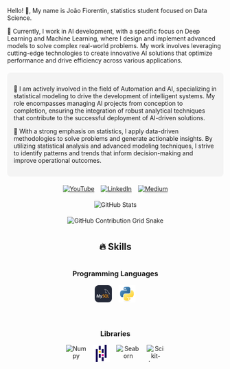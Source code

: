 
<!-- Apresentação -->
<p>
  Hello! 👋, My name is João Fiorentin, statistics student focused on Data Science.
</p>

<p>
  🔭 Currently, I work in AI development, with a specific focus on Deep Learning and Machine Learning, where I design and implement advanced models to solve complex real-world problems. My work involves leveraging cutting-edge technologies to create innovative AI solutions that optimize performance and drive efficiency across various applications.
</p>

<!-- Dropdown com mais detalhes -->
<div style="background-color: #f4f4f4; padding: 15px; border-radius: 8px; margin-top: 20px;">
  <p>
    💬 I am actively involved in the field of Automation and AI, specializing in statistical modeling to drive the development of intelligent systems. My role encompasses managing AI projects from conception to completion, ensuring the integration of robust analytical techniques that contribute to the successful deployment of AI-driven solutions.
    
💬 With a strong emphasis on statistics, I apply data-driven methodologies to solve problems and generate actionable insights. By utilizing statistical analysis and advanced modeling techniques, I strive to identify patterns and trends that inform decision-making and improve operational outcomes.
  </p>
</div>

<!-- Links -->
<div style="display: flex; justify-content: center; gap: 15px; margin-top: 20px;">
  <a href="https://www.youtube.com/@joao.fiorentin1" target="_blank">
    <img src="https://img.shields.io/badge/YouTube-FF0000?style=for-the-badge&logo=youtube&logoColor=white" alt="YouTube">
  </a>
  <a href="https://www.linkedin.com/in/joaofiorentin/" target="_blank">
    <img src="https://img.shields.io/badge/LinkedIn-0077B5?style=for-the-badge&logo=linkedin&logoColor=white" alt="LinkedIn">
  </a>
  <a href="https://medium.com/@joao.fiorentin" target="_blank">
    <img src="https://img.shields.io/badge/Medium-20BEFF?style=for-the-badge&logo=Medium&logoColor=white" alt="Medium">
  </a>
</div>

<!-- GitHub Stats -->
<div style="display: flex; justify-content: center; margin-top: 20px;">
  <img src="https://github-readme-stats.vercel.app/api?username=joaofiorentin&show_icons=true&theme=gotham" alt="GitHub Stats">
</div>

<!-- GitHub Contribution Snake -->
<picture style="display: flex; justify-content: center; margin-top: 20px;">
  <source media="(prefers-color-scheme: dark)" srcset="https://raw.githubusercontent.com/joaofiorentin/joaofiorentin/output/github-contribution-grid-snake-dark.svg">
  <source media="(prefers-color-scheme: light)" srcset="https://raw.githubusercontent.com/joaofiorentin/mari4souza/output/github-contribution-grid-snake-dark.svg">
  <img alt="GitHub Contribution Grid Snake" src="https://raw.githubusercontent.com/joaofiorentin/mari4souza/output/github-contribution-grid-snake.svg">
</picture>

<!-- Skills -->
<div style="margin-top: 40px; text-align: center;">
  <h2>🔥 Skills</h2>

  <div style="display: flex; justify-content: space-around; flex-wrap: wrap; gap: 20px;">
    <!-- Programming Languages -->
    <div style="flex-basis: 45%;">
      <h3>Programming Languages</h3>
      <div style="display: flex; justify-content: center; gap: 15px;">
        <img src="https://raw.githubusercontent.com/tandpfun/skill-icons/65dea6c4eaca7da319e552c09f4cf5a9a8dab2c8/icons/MySQL-Dark.svg" alt="MySQL" height="40">
        <img src="https://raw.githubusercontent.com/devicons/devicon/master/icons/python/python-original.svg" alt="Python" height="40">
      </div>
    </div>
  
  <div style="display: flex; justify-content: space-around; flex-wrap: wrap; gap: 20px; margin-top: 20px;">
    <!-- Libraries -->
    <div style="flex-basis: 45%;">
      <h3>Libraries</h3>
      <div style="display: flex; justify-content: center; gap: 15px;">
        <img src="https://cdn.jsdelivr.net/gh/devicons/devicon/icons/numpy/numpy-original.svg" alt="Numpy" height="40">
        <img src="https://raw.githubusercontent.com/devicons/devicon/2ae2a900d2f041da66e950e4d48052658d850630/icons/pandas/pandas-original.svg" alt="Pandas" height="40">
        <img src="https://seaborn.pydata.org/_images/logo-mark-lightbg.svg" alt="Seaborn" height="40">
        <img src="https://upload.wikimedia.org/wikipedia/commons/0/05/Scikit_learn_logo_small.svg" alt="Scikit-learn" height="40">
      </div>
    </div>
  </div>
</div>
